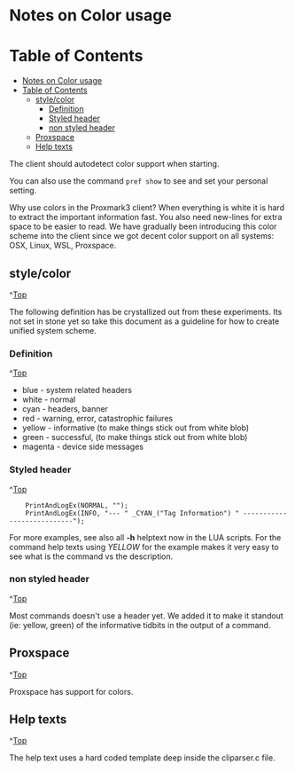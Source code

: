 # Notes on Color usage
<a id="Top"></a>


# Table of Contents
- [Notes on Color usage](#notes-on-color-usage)
- [Table of Contents](#table-of-contents)
  - [style/color](#stylecolor)
    - [Definition](#definition)
    - [Styled header](#styled-header)
    - [non styled header](#non-styled-header)
  - [Proxspace](#proxspace)
  - [Help texts](#help-texts)

The client should autodetect color support when starting.

You can also use the command  `pref show` to see and set your personal setting.  

Why use colors in the Proxmark3 client? When everything is white it is hard to extract the important information fast. You also need new-lines for extra space to be easier to read.
We have gradually been introducing this color scheme into the client since we got decent color support on all systems: OSX, Linux, WSL, Proxspace.


## style/color
^[Top](#top)

The following definition has be crystallized out from these experiments.  Its not set in stone yet so take this document as a guideline for how to create unified system scheme.

### Definition
^[Top](#top)

- blue - system related headers
- white  - normal
- cyan - headers, banner
- red - warning, error,  catastrophic failures
- yellow - informative  (to make things stick out from white blob)
- green - successful,  (to make things stick out from white blob)
- magenta - device side messages


### Styled header
^[Top](#top)

```
    PrintAndLogEx(NORMAL, "");
    PrintAndLogEx(INFO, "--- " _CYAN_("Tag Information") " ---------------------------");
```
For more examples, see also all **-h**  helptext now in the LUA scripts.
For the command help texts using _YELLOW_ for the example makes it very easy to see what is the command vs the description.

### non styled header
^[Top](#top)

Most commands doesn't use a header yet. We added it to make it standout (ie: yellow,  green) of the informative tidbits in the output of a command. 


## Proxspace
^[Top](#top)

Proxspace has support for colors.


## Help texts
^[Top](#top)

The help text uses a hard coded template deep inside the cliparser.c file.
